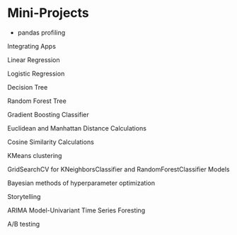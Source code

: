 # Mini-Projects
* pandas profiling

Integrating Apps

Linear Regression

Logistic Regression

Decision Tree

Random Forest Tree

Gradient Boosting Classifier

Euclidean and Manhattan Distance Calculations

Cosine Similarity Calculations

KMeans clustering

GridSearchCV for KNeighborsClassifier and RandomForestClassifier Models

Bayesian methods of hyperparameter optimization

Storytelling

ARIMA Model-Univariant Time Series Foresting

A/B testing
